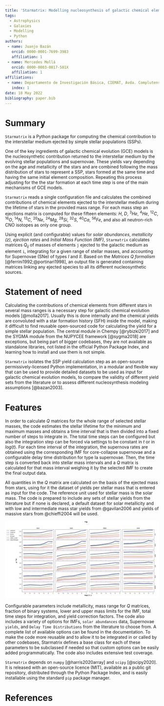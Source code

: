 ```yaml
---
title: 'Starmatrix: Modelling nucleosynthesis of galactic chemical elements'
tags:
  - Astrophysics
  - Galaxies
  - Modelling
  - Python
authors:
 - name: Juanjo Bazán
   orcid: 0000-0001-7699-3983
   affiliation: 1
 - name: Mercedes Mollá
   orcid: 0000-0003-0817-581X
   affiliation: 1
affiliations:
 - name: Departamento de Investigación Básica, CIEMAT, Avda. Complutense 40, E-28040, Madrid, Spain
   index: 1
date: 18 May 2022
bibliography: paper.bib
---
```


# Summary

`Starmatrix` is a Python package for computing the chemical contribution to the interstellar medium ejected by simple stellar populations (SSPs).

One of the key ingredients of galactic chemical evolution (GCE) models is the nucleosynthetic contribution returned to the interstellar medium by the evolving stellar populations and supernovae. These yields vary depending on the age and metallicity of the stars and are combined following the mass distribution of stars to represent a SSP, stars formed at the same time and having the same initial element composition. Repeating this process adjusting for the the star formation at each time step is one of the main mechanisms of GCE models.

`Starmatrix` reads a single configuration file and calculates the combined contributions of chemical elements ejected to the interstellar medium during the lifetime of stars in the provided mass range. For each mass step an ejections matrix is computed for these fifteen elements: $H$, $D$, $^{3}He$, $^{4}He$, $^{12}C$, $^{16}O$, $^{14}N$, $^{13}C$, $^{20}Ne$, $^{24}Mg$, $^{28}Si$, $^{32}S$, $^{40}Ca$, $^{56}Fe$, and also all neutron-rich CNO isotopes as only one group.

Using explicit (and configurable) values for *solar abundances*, *metallicity (z)*, *ejection rates* and *Initial Mass Function (IMF)*, `Starmatrix` calculates matrices $Q_{ij}$ of masses of elements `j` ejected to the galactic medium as element `i`, integrating for a given range of stellar masses, and accounting for Supernovae (SNe) of types *I* and *II*. Based on the *Matrices Q formalism* [@ferrini1992;@portinari1998], an output file is generated containing matrices linking any ejected species to all its different nucleosynthetic sources.

# Statement of need

Calculating the contributions of chemical elements from different stars in several mass ranges is a necessary step for galactic chemical evolution models [@molla2017]. Usually this is done internally and the chemical yields are convoluted with a star formation history (SFH) inside the model, making it difficult to find reusable open-sourced code for calculating the yield for a simple stellar population. The central module in Chempy [@rybizki2017] and the SYGMA module from the NUPYCEE framework [@sygma2018] are exceptions, but being part of bigger codebases, they are not available as standalone libraries, not listed in the official Python Package Index, and learning how to install and use them is not simple.

`Starmatrix` isolates the SSP yield calculation step as an open-source permissively-licensed Python implementation, in a modular and flexible way that can be used to provide detailed datasets to be used as input for galactic chemical evolution models, to compare the validity of different yield sets from the literature or to assess different nucleosynthesis modeling assumptions [@bazan2003].

# Features

In order to calculate $Q$ matrices for the whole range of selected stellar masses, the code estimates the stellar lifetime for the minimum and maximum masses and obtains a time interval that is then divided into a fixed number of steps to integrate in. The total time steps can be configured but also the integration step can be forced via settings to be constant in $t$ or in $log(t)$. For each time interval of the integration, the supernova rates are obtained using the corresponding IMF for core-collapse supernovae and a configurable delay time distribution for type Ia supernovae.
Then, the time step is converted back into stellar mass intervals and a $Q$ matrix is calculated for that mass interval weighing it by the selected IMF to create the final output data.

All quantities in the $Q$ matrix are calculated on the basis of the ejected mass from stars, using for it the dataset of yields per stellar mass that is entered as input for the code. The reference unit used for stellar mass is the solar mass. The code is prepared to include any sets of stellar yields from the literature but if none is declared, a default dataset for solar metallicity and with low and intermediate mass star yields from @gavilan2006 and yields of massive stars from @chieffi2004 will be used.

![A sample plot using the output data from several `Starmatrix` runs. Lines show true yields `p` of oxygen using different datasets for low and intermediate mass yields (columns) and for massive stars yields (rows), for a range of metallicity values (bottom horizontal axis) and different IMFs available as Starmatrix' settings.\label{fig:oxygen}](sample_plot.png)

Configurable parameters include metallicity, mass range for $Q$ matrices, fraction of binary systems, lower and upper mass limits for the IMF, total time steps for integration, and yield correction factors. The code also includes a variety of options for IMFs, `solar abundances` data, Supernovae `yields`, and `Delay Time Distributions` from the literature to choose from. A complete list of available options can be found in the documentation. To make the code more reusable and to allow it to be integrated in or called by other codebases, Starmatrix defines a base class for each of these parameters to be subclassed if needed so that custom options can be easily added programmatically. The code also includes extensive test coverage.

`Starmatrix` depends on `numpy` [@harris2020array] and `scipy` [@scipy2020]. It is released with an open-source licence (MIT), available as a public git repository, distributed through the Python Package Index, and is easily installable using the standard `pip` package manager.

# References
